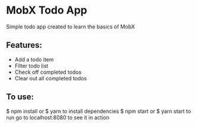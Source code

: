 # MobX Todo App
Simple todo app created to learn the basics of MobX

## Features:
* Add a todo item
* Filter todo list
* Check off completed todos
* Clear out all completed todos

## To use:
$ npm install or $ yarn to install dependencies
$ npm start or $ yarn start to run
go to localhost:8080 to see it in action

